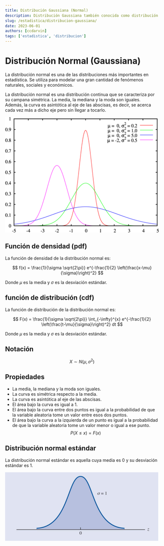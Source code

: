 ```yaml
---
title: Distribución Gaussiana (Normal)
description: Distribución Gaussiana también conocida como distribución normal o campana de Gauss.
slug: /estadistica/distribucion-gaussiana/
date: 2023-06-01
authors: [ccdarvin]
tags: ['estadistica', 'distribucion']
---
```


# Distribución Normal (Gaussiana)

La distribución normal es una de las distribuciones más importantes en estadística. Se utiliza para modelar una gran cantidad de fenómenos naturales, sociales y económicos.

La distribución normal es una distribución continua que se caracteriza por su campana simétrica. La media, la mediana y la moda son iguales. Además, la curva es asintótica al eje de las abscisas, es decir, se acerca cada vez más a dicho eje pero sin llegar a tocarlo.

![Alt text](image.png)

## Función de densidad (pdf)

La función de densidad de la distribución normal es:

$$ f(x) = \frac{1}{\sigma \sqrt{2\pi}} e^{-\frac{1}{2} \left(\frac{x-\mu}{\sigma}\right)^2} $$

Donde $\mu$ es la media y $\sigma$ es la desviación estándar.


## función de distribución (cdf)

La función de distribución de la distribución normal es:

$$ F(x) = \frac{1}{\sigma \sqrt{2\pi}} \int_{-\infty}^{x} e^{-\frac{1}{2} \left(\frac{t-\mu}{\sigma}\right)^2} dt $$

Donde $\mu$ es la media y $\sigma$ es la desviación estándar.

## Notación

$$ X \sim N(\mu, \sigma^2) $$

## Propiedades

* La media, la mediana y la moda son iguales.
* La curva es simétrica respecto a la media.
* La curva es asintótica al eje de las abscisas.
* El área bajo la curva es igual a 1.
* El área bajo la curva entre dos puntos es igual a la probabilidad de que la variable aleatoria tome un valor entre esos dos puntos.
* El área bajo la curva a la izquierda de un punto es igual a la probabilidad de que la variable aleatoria tome un valor menor o igual a ese punto. $$ P(X \leq x) = F(x) $$

## Distribución normal estándar

La distribución normal estándar es aquella cuya media es 0 y su desviación estándar es 1.

![Alt text](image-1.png)